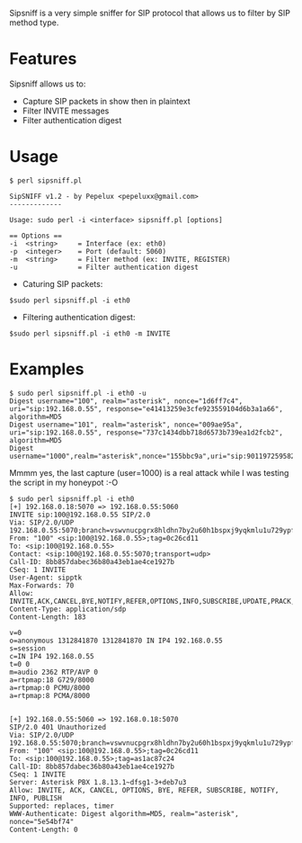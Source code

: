Sipsniff is a very simple sniffer for SIP protocol that allows us to filter by SIP method type.

# Features #
Sipsniff allows us to:
  * Capture SIP packets in show then in plaintext
  * Filter INVITE messages
  * Filter authentication digest

# Usage #
```
$ perl sipsniff.pl 

SipSNIFF v1.2 - by Pepelux <pepeluxx@gmail.com>
-------------

Usage: sudo perl -i <interface> sipsniff.pl [options]
 
== Options ==
-i  <string>     = Interface (ex: eth0)
-p  <integer>    = Port (default: 5060)
-m  <string>     = Filter method (ex: INVITE, REGISTER)
-u               = Filter authentication digest
```

  * Caturing SIP packets:
```
$sudo perl sipsniff.pl -i eth0
```
  * Filtering authentication digest:
```
$sudo perl sipsniff.pl -i eth0 -m INVITE
```

# Examples #
```
$ sudo perl sipsniff.pl -i eth0 -u
Digest username="100", realm="asterisk", nonce="1d6ff7c4", uri="sip:192.168.0.55", response="e41413259e3cfe923559104d6b3a1a66", algorithm=MD5
Digest username="101", realm="asterisk", nonce="009ae95a", uri="sip:192.168.0.55", response="737c1434dbb718d6573b739ea1d2fcb2", algorithm=MD5
Digest username="1000",realm="asterisk",nonce="155bbc9a",uri="sip:9011972595821839@192.168.0.55",response="aa8ed081d55fd7f7ba823f4737333f2c",algorithm=MD5
```

Mmmm yes, the last capture (user=1000) is a real attack while I was testing the script in my honeypot :-O

```
$ sudo perl sipsniff.pl -i eth0
[+] 192.168.0.18:5070 => 192.168.0.55:5060
INVITE sip:100@192.168.0.55 SIP/2.0
Via: SIP/2.0/UDP 192.168.0.55:5070;branch=vswvnucpgrx8hldhn7by2u60h1bspxj9yqkmlu1u729ypfvty2f2lmas4ukphg6clsm139f
From: "100" <sip:100@192.168.0.55>;tag=0c26cd11
To: <sip:100@192.168.0.55>
Contact: <sip:100@192.168.0.55:5070;transport=udp>
Call-ID: 8bb857dabec36b80a43eb1ae4ce1927b
CSeq: 1 INVITE
User-Agent: sipptk
Max-Forwards: 70
Allow: INVITE,ACK,CANCEL,BYE,NOTIFY,REFER,OPTIONS,INFO,SUBSCRIBE,UPDATE,PRACK,MESSAGE
Content-Type: application/sdp
Content-Length: 183

v=0
o=anonymous 1312841870 1312841870 IN IP4 192.168.0.55
s=session
c=IN IP4 192.168.0.55
t=0 0
m=audio 2362 RTP/AVP 0
a=rtpmap:18 G729/8000
a=rtpmap:0 PCMU/8000
a=rtpmap:8 PCMA/8000


[+] 192.168.0.55:5060 => 192.168.0.18:5070
SIP/2.0 401 Unauthorized
Via: SIP/2.0/UDP 192.168.0.55:5070;branch=vswvnucpgrx8hldhn7by2u60h1bspxj9yqkmlu1u729ypfvty2f2lmas4ukphg6clsm139f;received=84.127.4.109;rport=5070
From: "100" <sip:100@192.168.0.55>;tag=0c26cd11
To: <sip:100@192.168.0.55>;tag=as1ac87c24
Call-ID: 8bb857dabec36b80a43eb1ae4ce1927b
CSeq: 1 INVITE
Server: Asterisk PBX 1.8.13.1~dfsg1-3+deb7u3
Allow: INVITE, ACK, CANCEL, OPTIONS, BYE, REFER, SUBSCRIBE, NOTIFY, INFO, PUBLISH
Supported: replaces, timer
WWW-Authenticate: Digest algorithm=MD5, realm="asterisk", nonce="5e54bf74"
Content-Length: 0
```
